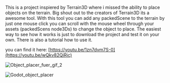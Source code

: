 This is a project inspiered by Terrain3D where i missed the ability to place objects on the terrain. 
Big shout out to the creators of Terrain3D its a awesome tool.
With this tool you can add any packedScene to the terrain by just one mouse click you can scroll with the 
mouse wheel through your assets (packedScens node3Ds) to change the object to place.
The easiest way to see how it works is just to download the project and test it on your own.
There is also a tutorial how to use it.

you can find it here: [https://youtu.be/1zn7dvm7S-0](https://youtu.be/wQkv82QiRjc)



![Object_placer_fuer_gif_2](https://github.com/Fleischkuechle/Godot-object-placer/assets/45604838/123fe1c4-468d-473f-a29b-07b02875da03)



![Godot_object_placer](https://github.com/Fleischkuechle/Godot-object-placer/assets/45604838/e9a48856-e8d8-46b9-a9f3-c35ec7653083)

